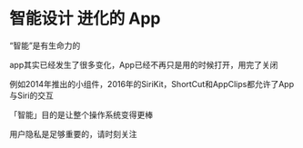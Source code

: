 # 智能设计 进化的 App

“智能”是有生命力的

app其实已经发生了很多变化，App已经不再只是用的时候打开，用完了关闭

例如2014年推出的小组件，2016年的SiriKit，ShortCut和AppClips都允许了App与Siri的交互

「智能」目的是让整个操作系统变得更棒

用户隐私是足够重要的，请时刻关注



